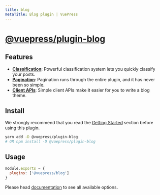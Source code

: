 ```yaml
---
title: blog
metaTitle: Blog plugin | VuePress
---
```


# [@vuepress/plugin-blog](https://github.com/pulsarrjs/pulsarr-plugin-blog)

## Features

- [**Classification**](https://pulsarr-plugin-blog.billyyyyy3320.com/guide/getting-started.html#document-classifier):
Powerful classification system lets you quickly classify your posts.
- [**Pagination**](https://pulsarr-plugin-blog.billyyyyy3320.com/guide/getting-started.html#pagination):
Pagination runs through the entire plugin, and it has never been so simple.
- [**Client APIs**](https://pulsarr-plugin-blog.billyyyyy3320.com/client-api/): Simple client APIs make it easier for you to write a blog theme.

## Install

We strongly recommend that you read the [Getting Started](https://pulsarr-plugin-blog.billyyyyy3320.com/guide/getting-started.html) section before using this plugin.

```bash
yarn add -D @vuepress/plugin-blog
# OR npm install -D @vuepress/plugin-blog
```

## Usage

```javascript
module.exports = {
  plugins: ['@vuepress/blog']
}
```

Please head [documentation](https://pulsarr-theme-blog.billyyyyy3320.com/) to see all available options.
